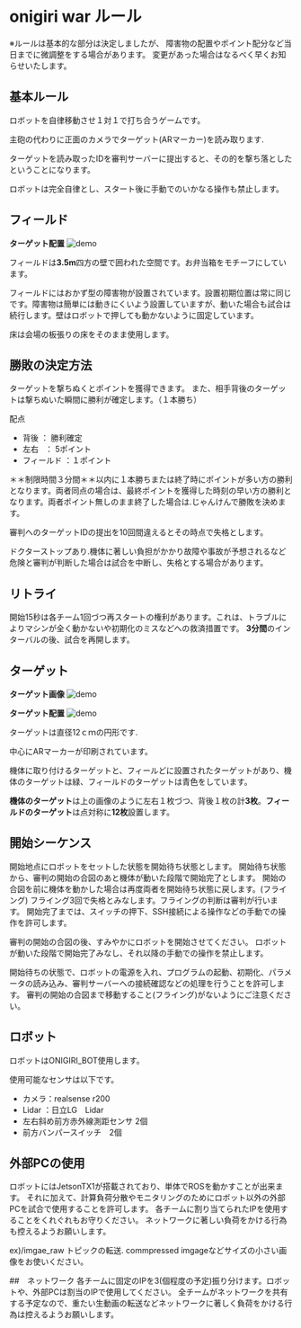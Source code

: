 # onigiri war ルール
※ルールは基本的な部分は決定しましたが、
障害物の配置やポイント配分など当日までに微調整をする場合があります。
変更があった場合はなるべく早くお知らせいたします。

## 基本ルール

ロボットを自律移動させ１対１で打ち合うゲームです。

主砲の代わりに正面のカメラでターゲット(ARマーカー)を読み取ります.

ターゲットを読み取ったIDを審判サーバーに提出すると、その的を撃ち落としたということになります。

ロボットは完全自律とし、スタート後に手動でのいかなる操作も禁止します。

## フィールド
**ターゲット配置**
![demo](onigiri_war_target.gif)

フィールドは**3.5m**四方の壁で囲われた空間です。お弁当箱をモチーフにしています。

フィールドにはおかず型の障害物が設置されています。設置初期位置は常に同じです。障害物は簡単には動きにくいよう設置していますが、動いた場合も試合は続行します。壁はロボットで押しても動かないように固定しています。

床は会場の板張りの床をそのまま使用します。

## 勝敗の決定方法
ターゲットを撃ちぬくとポイントを獲得できます。
また、相手背後のターゲットは撃ちぬいた瞬間に勝利が確定します。（１本勝ち）

配点
- 背後    ： 勝利確定
- 左右    ： 5ポイント
- フィールド ：１ポイント

＊＊制限時間３分間＊＊以内に１本勝ちまたは終了時にポイントが多い方の勝利となります。両者同点の場合は、最終ポイントを獲得した時刻の早い方の勝利となります。両者ポイント無しのまま終了した場合は.じゃんけんで勝敗を決めます。

審判へのターゲットIDの提出を10回間違えるとその時点で失格とします。

ドクターストップあり.機体に著しい負担がかかり故障や事故が予想されるなど危険と審判が判断した場合は試合を中断し、失格とする場合があります。

## リトライ
開始15秒は各チーム1回づつ再スタートの権利があります。これは、トラブルによりマシンが全く動かないや初期化のミスなどへの救済措置です。
**3分間**のインターバルの後、試合を再開します。

## ターゲット

**ターゲット画像**
![demo](onigiri_war_target.gif)

**ターゲット配置**
![demo](onigiri_war_target.gif)

ターゲットは直径12ｃｍの円形です.

中心にARマーカーが印刷されています。

機体に取り付けるターゲットと、フィールどに設置されたターゲットがあり、機体のターゲットは緑、フィールドのターゲットは青色をしています。

**機体のターゲット**は上の画像のように左右１枚づつ、背後１枚の計**3枚**。**フィールドのターゲット**は点対称に**12枚**設置します。

## 開始シーケンス
開始地点にロボットをセットした状態を開始待ち状態とします。
開始待ち状態から、審判の開始の合図のあと機体が動いた段階で開始完了とします。
開始の合図を前に機体を動かした場合は再度両者を開始待ち状態に戻します。(フライング)
フライング3回で失格とみなします。フライングの判断は審判が行います。
開始完了までは、スイッチの押下、SSH接続による操作などの手動での操作を許可します。

審判の開始の合図の後、すみやかにロボットを開始させてください。
ロボットが動いた段階で開始完了みなし、それ以降の手動での操作を禁止します。

開始待ちの状態で、ロボットの電源を入れ、プログラムの起動、初期化、パラメータの読み込み、審判サーバーへの接続確認などの処理を行うことを許可します。
審判の開始の合図まで移動すること(フライング)がないようにご注意ください。

## ロボット
ロボットはONIGIRI_BOT使用します。

使用可能なセンサは以下です。
- カメラ：realsense r200 
- Lidar ：日立LG　Lidar
- 左右斜め前方赤外線測距センサ 2個
- 前方バンパースイッチ　2個

## 外部PCの使用
ロボットにはJetsonTX1が搭載されており、単体でROSを動かすことが出来ます。
それに加えて、計算負荷分散やモニタリングのためにロボット以外の外部PCを試合で使用することを許可します。
各チームに割り当てられたIPを使用することをくれぐれもお守りください。
ネットワークに著しい負荷をかける行為も控えるようお願いします。

ex)/imgae_raw トピックの転送. commpressed imgageなどサイズの小さい画像をお使いください。

##　ネットワーク
各チームに固定のIPを3(個程度の予定)振り分けます。ロボットや、外部PCは割当のIPで使用してください。
全チームがネットワークを共有する予定なので、重たい生動画の転送などネットワークに著しく負荷をかける行為は控えるようお願いします。

